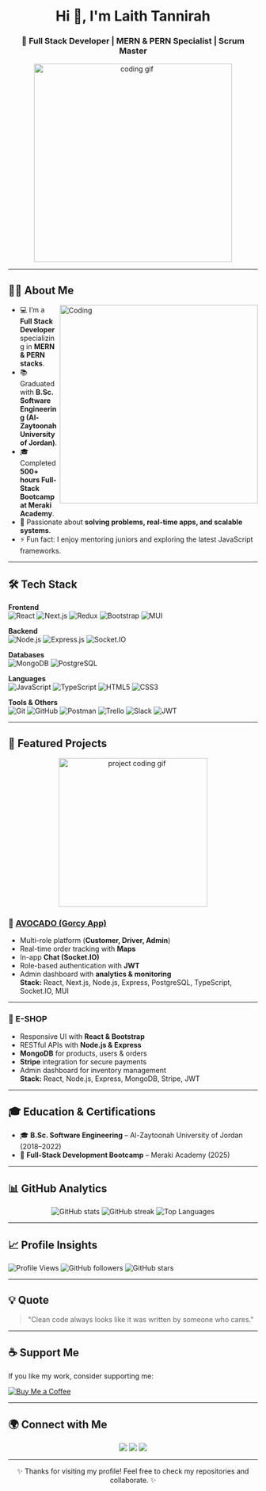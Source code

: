 <h1 align="center">Hi 👋, I'm Laith Tannirah</h1>
<h3 align="center">🚀 Full Stack Developer | MERN & PERN Specialist | Scrum Master</h3>

<!-- GIF in Header -->
<p align="center">
  <img src="https://media.giphy.com/media/qgQUggAC3Pfv687qPC/giphy.gif" width="400" alt="coding gif" />
</p>

---

## 🙋‍♂️ About Me
<!-- GIF on the right side -->
<img align="right" alt="Coding" width="400" src="https://media.giphy.com/media/3oKIPwoeGErMmaI43C/giphy.gif">

- 💻 I’m a **Full Stack Developer** specializing in **MERN & PERN stacks**.  
- 📚 Graduated with **B.Sc. Software Engineering (Al-Zaytoonah University of Jordan)**.  
- 🎓 Completed **500+ hours Full-Stack Bootcamp at Meraki Academy**.  
- 🧩 Passionate about **solving problems, real-time apps, and scalable systems**.  
- ⚡ Fun fact: I enjoy mentoring juniors and exploring the latest JavaScript frameworks.  

---

## 🛠️ Tech Stack

**Frontend**  
![React](https://img.shields.io/badge/React-20232A?style=for-the-badge&logo=react&logoColor=61DAFB)
![Next.js](https://img.shields.io/badge/Next.js-000000?style=for-the-badge&logo=nextdotjs&logoColor=white)
![Redux](https://img.shields.io/badge/Redux-764ABC?style=for-the-badge&logo=redux&logoColor=white)
![Bootstrap](https://img.shields.io/badge/Bootstrap-563D7C?style=for-the-badge&logo=bootstrap&logoColor=white)
![MUI](https://img.shields.io/badge/MUI-007FFF?style=for-the-badge&logo=mui&logoColor=white)

**Backend**  
![Node.js](https://img.shields.io/badge/Node.js-339933?style=for-the-badge&logo=nodedotjs&logoColor=white)
![Express.js](https://img.shields.io/badge/Express.js-000000?style=for-the-badge&logo=express&logoColor=white)
![Socket.IO](https://img.shields.io/badge/Socket.IO-010101?style=for-the-badge&logo=socketdotio&logoColor=white)

**Databases**  
![MongoDB](https://img.shields.io/badge/MongoDB-4EA94B?style=for-the-badge&logo=mongodb&logoColor=white)
![PostgreSQL](https://img.shields.io/badge/PostgreSQL-316192?style=for-the-badge&logo=postgresql&logoColor=white)

**Languages**  
![JavaScript](https://img.shields.io/badge/JavaScript-F7DF1E?style=for-the-badge&logo=javascript&logoColor=black)
![TypeScript](https://img.shields.io/badge/TypeScript-3178C6?style=for-the-badge&logo=typescript&logoColor=white)
![HTML5](https://img.shields.io/badge/HTML5-E34F26?style=for-the-badge&logo=html5&logoColor=white)
![CSS3](https://img.shields.io/badge/CSS3-1572B6?style=for-the-badge&logo=css3&logoColor=white)

**Tools & Others**  
![Git](https://img.shields.io/badge/Git-F05032?style=for-the-badge&logo=git&logoColor=white)
![GitHub](https://img.shields.io/badge/GitHub-181717?style=for-the-badge&logo=github&logoColor=white)
![Postman](https://img.shields.io/badge/Postman-FF6C37?style=for-the-badge&logo=postman&logoColor=white)
![Trello](https://img.shields.io/badge/Trello-0052CC?style=for-the-badge&logo=trello&logoColor=white)
![Slack](https://img.shields.io/badge/Slack-4A154B?style=for-the-badge&logo=slack&logoColor=white)
![JWT](https://img.shields.io/badge/JWT-000000?style=for-the-badge&logo=jsonwebtokens&logoColor=white)

---

## 📌 Featured Projects

<!-- GIF for Projects -->
<p align="center">
  <img src="https://media.giphy.com/media/3oEjI6SIIHBdRxXI40/giphy.gif" width="300" alt="project coding gif" />
</p>

### 🚚 [AVOCADO (Gorcy App)](https://youtu.be/H-DcLuDkf9w?si=GMwAS1HYFGjvBPh7)
- Multi-role platform (**Customer, Driver, Admin**)  
- Real-time order tracking with **Maps**  
- In-app **Chat (Socket.IO)**  
- Role-based authentication with **JWT**  
- Admin dashboard with **analytics & monitoring**  
**Stack:** React, Next.js, Node.js, Express, PostgreSQL, TypeScript, Socket.IO, MUI  

---

### 🛒 E-SHOP
- Responsive UI with **React & Bootstrap**  
- RESTful APIs with **Node.js & Express**  
- **MongoDB** for products, users & orders  
- **Stripe** integration for secure payments  
- Admin dashboard for inventory management  
**Stack:** React, Node.js, Express, MongoDB, Stripe, JWT  

---

## 🎓 Education & Certifications
- 🎓 **B.Sc. Software Engineering** – Al-Zaytoonah University of Jordan (2018–2022)  
- 🏅 **Full-Stack Development Bootcamp** – Meraki Academy (2025)  

---

## 📊 GitHub Analytics

<p align="center">
  <img src="https://github-readme-stats.vercel.app/api?username=LaithTanirah&show_icons=true&theme=tokyonight" alt="GitHub stats" />
  <img src="https://github-readme-streak-stats.herokuapp.com/?user=LaithTanirah&theme=tokyonight" alt="GitHub streak" />
  <img src="https://github-readme-stats.vercel.app/api/top-langs/?username=LaithTanirah&layout=compact&theme=tokyonight" alt="Top Languages" />
</p>

---

## 📈 Profile Insights
![Profile Views](https://komarev.com/ghpvc/?username=LaithTanirah&style=flat-square)
![GitHub followers](https://img.shields.io/github/followers/LaithTanirah?label=Followers&style=social)
![GitHub stars](https://img.shields.io/github/stars/LaithTanirah?affiliations=OWNER&style=social)

---

## 💡 Quote
> "Clean code always looks like it was written by someone who cares."  

---

## ☕ Support Me
If you like my work, consider supporting me:  

[![Buy Me a Coffee](https://img.shields.io/badge/Buy%20Me%20a%20Coffee-FFDD00?style=for-the-badge&logo=buy-me-a-coffee&logoColor=black)](https://www.buymeacoffee.com/yourusername)

---

## 🌍 Connect with Me
<p align="center">
  <a href="mailto:laith.tanirah@gmail.com"><img src="https://img.shields.io/badge/Email-D14836?style=for-the-badge&logo=gmail&logoColor=white" /></a>
  <a href="https://www.linkedin.com/in/laith-tannirah/"><img src="https://img.shields.io/badge/LinkedIn-0077B5?style=for-the-badge&logo=linkedin&logoColor=white" /></a>
  <a href="https://github.com/LaithTanirah"><img src="https://img.shields.io/badge/GitHub-100000?style=for-the-badge&logo=github&logoColor=white" /></a>
</p>

---

<p align="center">✨ Thanks for visiting my profile! Feel free to check my repositories and collaborate. ✨</p>
